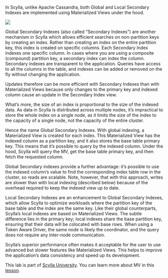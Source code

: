 In Scylla, unlike Apache Cassandra, both Global and Local Secondary Indexes are implemented using Materialized Views under the hood.

![](https://university.scylladb.com/wp-content/uploads/2020/12/800x300-materialized-secondary-filter-13.png)

Global Secondary Indexes (also called “Secondary Indexes”) are another mechanism in Scylla which allows efficient searches on non-partition keys by creating an index. Rather than creating an index on the entire partition key, this index is created on specific columns. Each Secondary Index indexes one specific column. In cases where you are using a composite (compound) partition key, a secondary index can index the column. Secondary indexes are transparent to the application. Queries have access to all the columns in the table, and indexes can be added or removed on the fly without changing the application.

Updates therefore can be more efficient with Secondary Indexes than with Materialized Views because only changes to the primary key and indexed column cause an update in the Secondary Index view.

What’s more, the size of an index is proportional to the size of the indexed data. As data in Scylla is distributed across multiple nodes, it’s impractical to store the whole index on a single node, as it limits the size of the index to the capacity of a single node, not the capacity of the entire cluster.

Hence the name Global Secondary Indexes. With global indexing, a Materialized View is created for each index. This Materialized View has the indexed column as a partition key, and it also stores the base table primary key. This means that it’s possible to query by the indexed column. Under the hood, Scylla will query the MV, get the base table primary key, and then fetch the requested column.

Global Secondary indexes provide a further advantage: it’s possible to use the indexed column’s value to find the corresponding index table row in the cluster, so reads are scalable. Note, however, that with this approach, writes are slower than with local indexing (described below) because of the overhead required to keep the indexed view up to date.

Local Secondary Indexes are an enhancement to Global Secondary Indexes, which allow Scylla to optimize workloads where the partition key of the base table and the index are the same key.
Like their global counterparts, Scylla’s local indexes are based on Materialized Views. The subtle difference lies in the primary key; local indexes share the base partition key, ensuring that their data will be colocated with base rows.
When using a Token Aware Driver, the same node is likely the coordinator, and the query does not require any inter-node communication.

Scylla’s superior performance often makes it acceptable for the user to use advanced but slower features like Materialized Views. This helps to improve the application’s data consistency and speed up its development.

This lab is part of [Scylla University](https://university.scylladb.com/). You can learn more about MV in this [lesson](https://university.scylladb.com/courses/data-modeling/lessons/materialized-views-secondary-indexes-and-filtering/).







